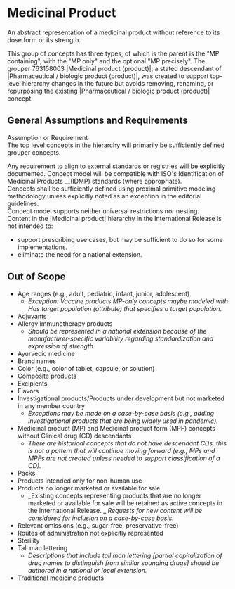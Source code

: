 # Medicinal Product

An abstract representation of a medicinal product without reference to its dose form or its strength. 

This group of concepts has three types, of which is the parent is the "MP containing", with the "MP only" and the optional "MP precisely". The grouper 763158003 |Medicinal product (product)|, a stated descendant of |Pharmaceutical / biologic product (product)|, was created to support top-level hierarchy changes in the future but avoids removing, renaming, or repurposing the existing |Pharmaceutical / biologic product (product)| concept. 

## General Assumptions and Requirements

Assumption or Requirement  
The top level concepts in the hierarchy will primarily be sufficiently defined grouper concepts.  
  
Any requirement to align to external standards or registries will be explicitly documented. Concept model will be compatible with ISO's Identification of Medicinal Products __(IDMP) standards (where appropriate).  
Concepts shall be sufficiently defined using proximal primitive modeling methodology unless explicitly noted as an exception in the editorial guidelines.  
Concept model supports neither universal restrictions nor nesting.  
Content in the |Medicinal product| hierarchy in the International Release is not intended to:

  * support prescribing use cases, but may be sufficient to do so for some implementations.
  * eliminate the need for a national extension.

  
  
## Out of Scope

  * Age ranges (e.g., adult, pediatric, infant, junior, adolescent)
    * _Exception: Vaccine products MP-only concepts maybe modeled with Has target population (attribute) that specifies a target population._
  * Adjuvants
  * Allergy immunotherapy products
    *  _Should be represented in a national extension because of the manufacturer-specific variability regarding standardization and expression of strength._
  * Ayurvedic medicine
  * Brand names
  * Color (e.g., color of tablet, capsule, or solution)
  * Composite products
  * Excipients
  * Flavors
  * Investigational products/Products under development but not marketed in any member country
    *  _Exceptions may be made on a case-by-case basis (e.g., adding investigational products that are being widely used in pandemic)._
  * Medicinal product (MP) and Medicinal product form (MPF) concepts without Clinical drug (CD) descendants
    *  _There are historical concepts that do not have descendant CDs; this is not a pattern that will continue moving forward (e.g., MPs and MPFs are not created unless needed to support classification of a CD)._
  * Packs
  * Products intended only for non-human use
  * Products no longer marketed or available for sale
    *  _Existing concepts representing products that are no longer marketed or available for sale will be retained as active concepts in the International Release. _ _Requests for new content will be considered for inclusion on a case-by-case basis._
  * Relevant omissions (e.g., sugar-free, preservative-free)
  * Routes of administration not explicitly represented
  * Sterility
  * Tall man lettering
    *  _Descriptions that include tall man lettering [partial capitalization of drug names to distinguish from similar sounding drugs] should be authored in a national or local extension._
  * Traditional medicine products

  

